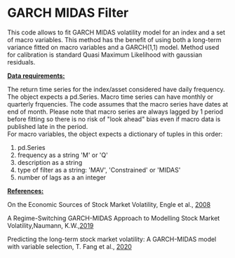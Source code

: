 # GARCH MIDAS Filter

This code allows to fit GARCH MIDAS volatility model for an index and a set of macro variables.
This method has the benefit of using both a long-term variance fitted on macro variables and a GARCH(1,1) model.
Method used for calibration is standard Quasi Maximum Likelihood with gaussian residuals.

<ins>**Data requirements:**</ins>

The return time series for the index/asset considered have daily frequency. The object expects a pd.Series.
Macro time series can have monthly or quarterly frquencies. The code assumes that the macro series have dates at end of month.
Please note that macro series are always lagged by 1 period before fitting so there is no risk of "look ahead" bias even if macro data is published late in the period.  
For macro variables, the object expects a dictionary of tuples in this order: 
1) pd.Series
2) frequency as a string 'M' or 'Q'
3) description as a string
4) type of filter as a string: 'MAV', 'Constrained' or 'MIDAS'
5) number of lags as a an integer

<ins>**References:**</ins>

On the Economic Sources of Stock Market Volatility, Engle et al., [2008](https://papers.ssrn.com/sol3/papers.cfm?abstract_id=971310)

A Regime-Switching GARCH-MIDAS Approach to Modelling Stock Market Volatility,Naumann, K.W.,[2019](https://thesis.eur.nl/pub/50191) 

Predicting the long-term stock market volatility: A GARCH-MIDAS model with variable selection, T. Fang et al., [2020](https://faculty.ucr.edu/~taelee/paper/2020%20JEF.pdf)
